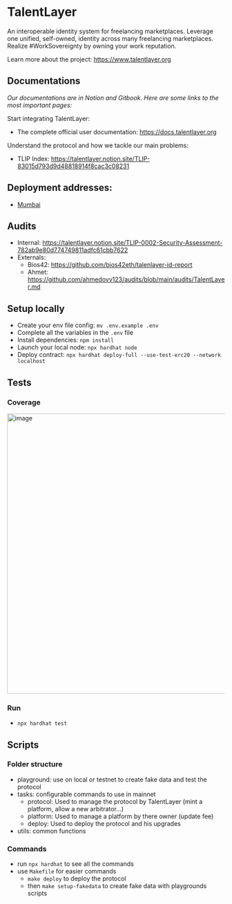 # TalentLayer

An interoperable identity system for freelancing marketplaces. Leverage one unified, self-owned, identity across many freelancing marketplaces. Realize #WorkSovereignty by owning your work reputation.

Learn more about the project: https://www.talentlayer.org

## Documentations

_Our documentations are in Notion and Gitbook. Here are some links to the most important pages:_

Start integrating TalentLayer:

- The complete official user documentation: https://docs.talentlayer.org

Understand the protocol and how we tackle our main problems:

- TLIP Index: https://talentlayer.notion.site/TLIP-83015d793d9d48818914f8cac3c08231

## Deployment addresses:

- [Mumbai](./.deployment/mumbai.json)

## Audits 

- Internal: https://talentlayer.notion.site/TLIP-0002-Security-Assessment-782ab9e80d774749811adfc61cbb7622
- Externals: 
  - Bios42: https://github.com/bios42eth/talenlayer-id-report
  - Ahmet: https://github.com/ahmedovv123/audits/blob/main/audits/TalentLayer.md

## Setup locally

- Create your env file config: `mv .env.example .env`
- Complete all the variables in the `.env` file
- Install dependencies: `npm install`
- Launch your local node: `npx hardhat node`
- Deploy contract: `npx hardhat deploy-full --use-test-erc20 --network localhost`

## Tests 

### Coverage

<img width="648" alt="image" src="https://user-images.githubusercontent.com/747152/228285991-de2efaac-f078-4942-8785-1dba88d76984.png">

### Run

- `npx hardhat test`

## Scripts

### Folder structure

- playground: use on local or testnet to create fake data and test the protocol
- tasks: configurable commands to use in mainnet
  - protocol: Used to manage the protocol by TalentLayer (mint a platform, allow a new arbitrator...)
  - platform: Used to manage a platform by there owner (update fee)
  - deploy: Used to deploy the protocol and his upgrades
- utils: common functions

### Commands

- run `npx hardhat` to see all the commands
- use `Makefile` for easier commands
  - `make deploy` to deploy the protocol
  - then `make setup-fakedata` to create fake data with playgrounds scripts
